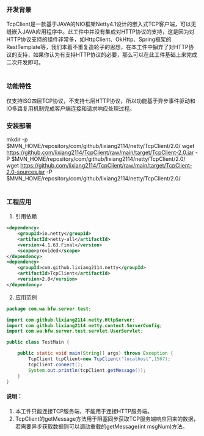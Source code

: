 ### 开发背景  
TcpClient是一款基于JAVA的NIO框架Netty4.1设计的嵌入式TCP客户端，可以无缝嵌入JAVA应用程序中。此工件中并没有集成对HTTP协议的支持，这是因为对HTTP协议支持的组件非常多，如HttpClient、OkHttp、Spring框架的RestTemplate等，我们本着不重复造轮子的思想，在本工件中摒弃了对HTTP协议的支持，如果你认为有支持HTTP协议的必要，那么可以在此工件基础上来完成二次开发即可。  
​      
      

### 功能特性  
仅支持ISO四层TCP协议，不支持七层HTTP协议，所以功能基于异步事件驱动和IO多路复用机制完成客户端连接和请求响应处理过程。  
        
      
### 安装部署  
mkdir -p $MVN_HOME/repository/com/github/lixiang2114/netty/TcpClient/2.0/
wget https://github.com/lixiang2114/TcpClient/raw/main/target/TcpClient-2.0.jar -P $MVN_HOME/repository/com/github/lixiang2114/netty/TcpClient/2.0/   
wget https://github.com/lixiang2114/TcpClient/raw/main/target/TcpClient-2.0-sources.jar -P $MVN_HOME/repository/com/github/lixiang2114/netty/TcpClient/2.0/   
​      
### 工程应用  
1. 引用依赖  
```Xml
<dependency>
    <groupId>io.netty</groupId>
    <artifactId>netty-all</artifactId>
    <version>4.1.63.Final</version>
    <scope>provided</scope>
</dependency>
<dependency>
    <groupId>com.github.lixiang2114.netty</groupId>
    <artifactId>TcpClient</artifactId>
    <version>2.0</version>
</dependency>
```
2. 应用范例  
```JAVA
package com.wa.bfw.server.test;

import com.github.lixiang2114.netty.HttpServer;
import com.github.lixiang2114.netty.context.ServerConfig;
import com.wa.bfw.server.test.servlet.UserServlet;

public class TestMain {

	public static void main(String[] args) throws Exception {
		TcpClient tcpClient=new TcpClient("localhost",1567);
		tcpClient.connect();
		System.out.println(tcpClient.getMessage());
	}
}
```
#### 说明：  
1. 本工件只能连接TCP服务端，不能用于连接HTTP服务端。  
2. TcpClient的getMessage方法用于阻塞同步获取TCP服务端响应回来的数据，若需要异步获取数据则可以调动重载的getMessage(int msgNum)方法。  